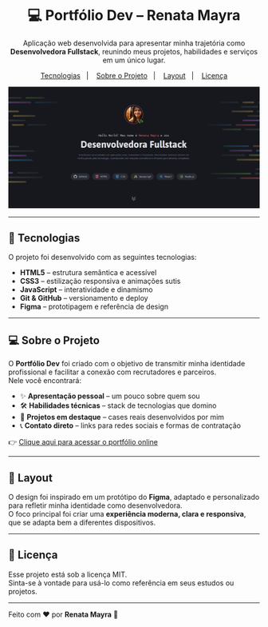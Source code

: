 <h1 align="center">💻 Portfólio Dev – Renata Mayra</h1>

<p align="center">
Aplicação web desenvolvida para apresentar minha trajetória como <strong>Desenvolvedora Fullstack</strong>, reunindo meus projetos, habilidades e serviços em um único lugar.  
</p>

<p align="center">
  <a href="#-tecnologias">Tecnologias</a>&nbsp;&nbsp;&nbsp;|&nbsp;&nbsp;&nbsp;
  <a href="#-projeto">Sobre o Projeto</a>&nbsp;&nbsp;&nbsp;|&nbsp;&nbsp;&nbsp;
  <a href="#-layout">Layout</a>&nbsp;&nbsp;&nbsp;|&nbsp;&nbsp;&nbsp;
  <a href="#memo-licença">Licença</a>
</p>

<p align="center">
  <img alt="Preview do projeto" src="assets/portfolio-dev.png" width="600px">
</p>

---

## 🚀 Tecnologias

O projeto foi desenvolvido com as seguintes tecnologias:

- **HTML5** – estrutura semântica e acessível  
- **CSS3** – estilização responsiva e animações sutis  
- **JavaScript** – interatividade e dinamismo  
- **Git & GitHub** – versionamento e deploy  
- **Figma** – prototipagem e referência de design  

---

## 💻 Sobre o Projeto

O **Portfólio Dev** foi criado com o objetivo de transmitir minha identidade profissional e facilitar a conexão com recrutadores e parceiros.  
Nele você encontrará:

- ✨ **Apresentação pessoal** – um pouco sobre quem sou  
- 🛠️ **Habilidades técnicas** – stack de tecnologias que domino  
- 📂 **Projetos em destaque** – cases reais desenvolvidos por mim  
- 📞 **Contato direto** – links para redes sociais e formas de contratação  

👉 [Clique aqui para acessar o portfólio online](https://renatamayra.github.io/portfolio-dev/)  

---

## 🔖 Layout

O design foi inspirado em um protótipo do **Figma**, adaptado e personalizado para refletir minha identidade como desenvolvedora.  
O foco principal foi criar uma **experiência moderna, clara e responsiva**, que se adapta bem a diferentes dispositivos.

---

## :memo: Licença

Esse projeto está sob a licença MIT.  
Sinta-se à vontade para usá-lo como referência em seus estudos ou projetos.  

---

Feito com ♥ por **Renata Mayra** 🚀  
